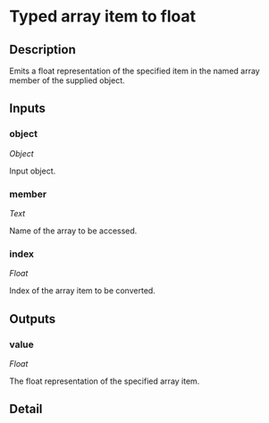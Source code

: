 # Typed array item to float

## Description
Emits a float representation of the specified item in the named array member of the supplied object.

## Inputs
### object

*Object*

Input object.

### member

*Text*

Name of the array to be accessed.

### index

*Float*

Index of the array item to be converted.

## Outputs
### value

*Float*

The float representation of the specified array item.

## Detail

